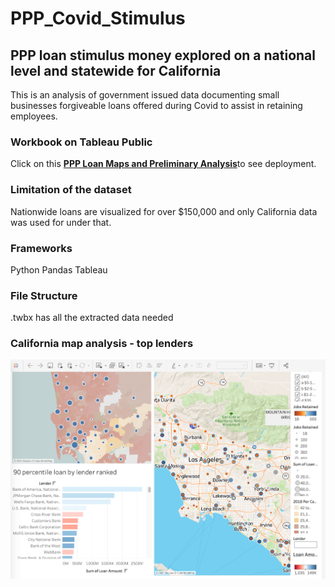 # PPP_Covid_Stimulus
## PPP loan stimulus money explored on a national level and statewide for California

This is an analysis of government issued data documenting small businesses forgiveable loans offered during Covid to assist in retaining employees.

### Workbook on Tableau Public
Click on this <a href='https://public.tableau.com/profile/cerejarosinha#!/vizhome/ppp_loan_analysis/LoansbyLender?publish=yes'><strong>PPP Loan Maps and Preliminary Analysis</strong></a>to see deployment. 

### Limitation of the dataset
Nationwide loans are visualized for over $150,000 and only California data was used for under that.

### Frameworks
Python Pandas
Tableau

### File Structure
.twbx has all the extracted data needed

### California map analysis - top lenders
![](PPP_stimulus_california.png)